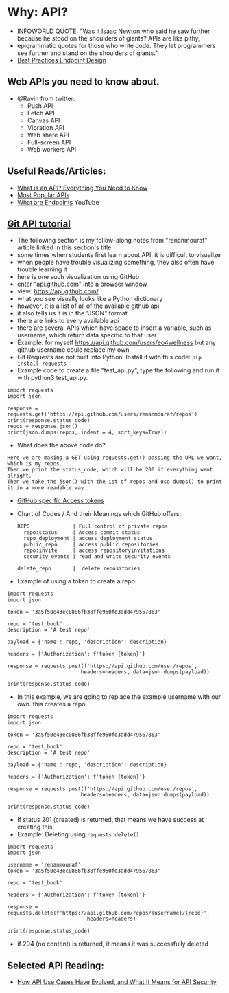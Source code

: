# Why: API?
* [INFOWORLD QUOTE](https://www.infoworld.com/article/3296487/15-apis-every-developer-should-know.html): "Was it Isaac Newton who said he saw further because he stood on the shoulders of giants? APIs are like pithy, 
* epigrammatic quotes for those who write code. They let programmers see further and stand on the shoulders of giants."
* [Best Practices Endpoint Design](https://www.freecodecamp.org/news/rest-api-best-practices-rest-endpoint-design-examples/)


## Web APIs you need to know about. 
* @Ravin from twitter:
  - Push API
  - Fetch API
  - Canvas API
  - Vibration API
  - Web share API
  - Full-screen API
  - Web workers API

## Useful Reads/Articles:
* [What is an API? Everything You Need to Know](https://www.cleo.com/blog/knowledge-base-what-is-an-api)
* [Most Popular APIs](https://rapidapi.com/blog/most-popular-api/)
* [What are Endpoints](https://www.youtube.com/watch?v=lE7obYznoyk) YouTube 

## [Git API tutorial](https://renanmf.com/using-the-github-api-in-python/)
* The following section is my follow-along notes from "renanmouraf" article linked in this section's title. 
* some times when students first learn about API, it is difficult to visualize
* when people have trouble visualizing something, they also often have trouble learning it 
* here is one such visualization using GitHub
* enter "api.github.com" into a browser window
* view: https://api.github.com/  
* what you see visually looks like a Python dictionary
* however, it is a list of all of the available github api
* it also tells us it is in the "JSON" format 
* there are links to every available api 
* there are several APIs which have space to insert a variable, such as username, which return data specific to that user 
* Example: for myself https://api.github.com/users/eo4wellness  but any github username could replace my own 
* Git Requests are not built into Python.  Install it with this code: 
```pip install requests ```
* Example code to create a file "test_api.py", type the following and run it with python3 test_api.py.
```
import requests
import json

response = requests.get('https://api.github.com/users/renanmouraf/repos')
print(response.status_code)
repos = response.json()
print(json.dumps(repos, indent = 4, sort_keys=True))
```
* What does the above code do?  
```
Here we are making a GET using requests.get() passing the URL we want, which is my repos.
Then we print the status_code, which will be 200 if everything went alright.
Then we take the json() with the ist of repos and use dumps() to print it in a more readable way.
```
* [GitHub specific Access tokens](https://docs.github.com/en/github/authenticating-to-github/keeping-your-account-and-data-secure/creating-a-personal-access-token)
* Chart of Codes / And their Meanings which GitHub offers: 
      
      REPO              | Full control of private repos 
        repo:status     | Access commit status 
        repo_deployment | access deployment status 
        public_repo     | access public repositories 
        repo:invite     | access repositoryinvitations 
        security_events | read and write security events 
        
      delete_repo       |  delete repositories 
      
      
* Example of using a token to create a repo: 
```
import requests
import json

token = '3a5f50e43ec0886fb38ffe950fd3add479567863'

repo = 'test_book'
description = 'A test repo'

payload = {'name': repo, 'description': description}

headers = {'Authorization': f'token {token}'}

response = requests.post(f'https://api.github.com/user/repos', 
                        headers=headers, data=json.dumps(payload))

print(response.status_code)
```
* In this example, we are going to replace the example username with our own.  this creates a repo 
```
import requests
import json

token = '3a5f50e43ec0886fb38ffe950fd3add479567863'

repo = 'test_book'
description = 'A test repo'

payload = {'name': repo, 'description': description}

headers = {'Authorization': f'token {token}'}

response = requests.post(f'https://api.github.com/user/repos', 
                        headers=headers, data=json.dumps(payload))

print(response.status_code)
```
* If status 201 (created) is returned, that means we have success at creating this
* Example: Deleting using ```requests.delete()```
```
import requests
import json

username = 'renanmouraf'
token = '3a5f50e43ec0886fb38ffe950fd3add479567863'

repo = 'test_book'

headers = {'Authorization': f'token {token}'}

response = requests.delete(f'https://api.github.com/repos/{username}/{repo}', 
                          headers=headers)

print(response.status_code)
```

* if 204 (no content) is returned, it means it was successfully deleted 


## Selected API Reading: 
* [How API Use Cases Have Evolved, and What It Means for API Security](https://checkmarx.com/resources/checkmarx-blog/how-api-use-cases-have-evolved-and-what-it-means-for-api-security) 
